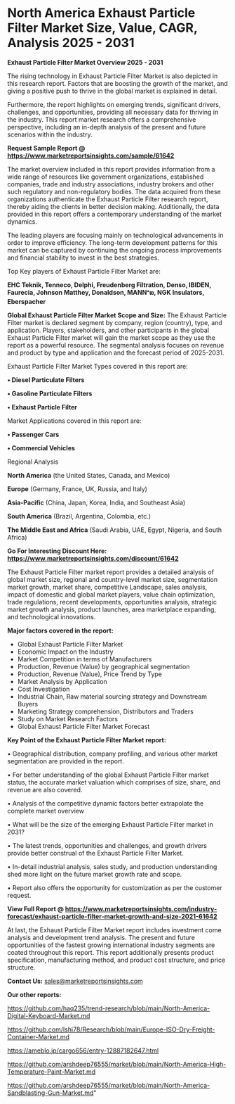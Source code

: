 # North America Exhaust Particle Filter Market Size, Value, CAGR, Analysis 2025 - 2031

<Strong> Exhaust Particle Filter Market Overview 2025 - 2031</strong>

The rising technology in Exhaust Particle Filter Market is also depicted in this research report. Factors that are boosting the growth of the market, and giving a positive push to thrive in the global market is explained in detail.

Furthermore, the report highlights on emerging trends, significant drivers, challenges, and opportunities, providing all necessary data for thriving in the industry. This report market research offers a comprehensive perspective, including an in-depth analysis of the present and future scenarios within the industry.

<strong>Request Sample Report @ <a href=https://www.marketreportsinsights.com/sample/61642>https://www.marketreportsinsights.com/sample/61642</a></strong>

The market overview included in this report provides information from a wide range of resources like government organizations, established companies, trade and industry associations, industry brokers and other such regulatory and non-regulatory bodies. The data acquired from these organizations authenticate the Exhaust Particle Filter research report, thereby aiding the clients in better decision making. Additionally, the data provided in this report offers a contemporary understanding of the market dynamics.

The leading players are focusing mainly on technological advancements in order to improve efficiency. The long-term development patterns for this market can be captured by continuing the ongoing process improvements and financial stability to invest in the best strategies.

Top Key players of Exhaust Particle Filter Market are:

<strong>EHC Teknik, Tenneco, Delphi, Freudenberg Filtration, Denso, IBIDEN, Faurecia, Johnson Matthey, Donaldson, MANNᵃఐ, NGK Insulators, Eberspacher</strong>

<strong><b>Global Exhaust Particle Filter Market Scope and Size:</b></strong>
The Exhaust Particle Filter market is declared segment by company, region (country), type, and application. Players, stakeholders, and other participants in the global Exhaust Particle Filter market will gain the market scope as they use the report as a powerful resource. The segmental analysis focuses on revenue and product by type and application and the forecast period of 2025-2031.

Exhaust Particle Filter Market Types covered in this report are:

<strong>• Diesel Particulate Filters

• Gasoline Particulate Filters

• Exhaust Particle Filter</strong>

Market Applications covered in this report are:

<strong>• Passenger Cars

• Commercial Vehicles</strong> 

Regional Analysis

<strong>North America</strong> (the United States, Canada, and Mexico)

<strong>Europe</strong> (Germany, France, UK, Russia, and Italy)

<strong>Asia-Pacific</strong> (China, Japan, Korea, India, and Southeast Asia)

<strong>South America</strong> (Brazil, Argentina, Colombia, etc.)

<strong>The Middle East and Africa</strong> (Saudi Arabia, UAE, Egypt, Nigeria, and South Africa)

<strong>Go For Interesting Discount Here: <a href=https://www.marketreportsinsights.com/discount/61642>https://www.marketreportsinsights.com/discount/61642</a></strong>

The Exhaust Particle Filter market report provides a detailed analysis of global market size, regional and country-level market size, segmentation market growth, market share, competitive Landscape, sales analysis, impact of domestic and global market players, value chain optimization, trade regulations, recent developments, opportunities analysis, strategic market growth analysis, product launches, area marketplace expanding, and technological innovations.

<strong><b>Major factors covered in the report:</b></strong>
<ul>
  <li>Global Exhaust Particle Filter Market </li>
  <li>Economic Impact on the Industry</li>
  <li>Market Competition in terms of Manufacturers</li>
  <li>Production, Revenue (Value) by geographical segmentation</li>
  <li>Production, Revenue (Value), Price Trend by Type</li>
  <li>Market Analysis by Application</li>
  <li>Cost Investigation</li>
  <li>Industrial Chain, Raw material sourcing strategy and Downstream Buyers</li>
  <li>Marketing Strategy comprehension, Distributors and Traders</li>
  <li>Study on Market Research Factors</li>
  <li>Global Exhaust Particle Filter Market Forecast</li>
</ul>

<strong><b>Key Point of the Exhaust Particle Filter Market report:</b></strong>

• Geographical distribution, company profiling, and various other market segmentation are provided in the report.

• For better understanding of the global Exhaust Particle Filter market status, the accurate market valuation which comprises of size, share, and revenue are also covered.

• Analysis of the competitive dynamic factors better extrapolate the complete market overview

• What will be the size of the emerging Exhaust Particle Filter market in 2031?

• The latest trends, opportunities and challenges, and growth drivers provide better construal of the Exhaust Particle Filter Market.

• In-detail industrial analysis, sales study, and production understanding shed more light on the future market growth rate and scope.

• Report also offers the opportunity for customization as per the customer request.

<strong><b>View Full Report @ <a href=https://www.marketreportsinsights.com/industry-forecast/exhaust-particle-filter-market-growth-and-size-2021-61642>https://www.marketreportsinsights.com/industry-forecast/exhaust-particle-filter-market-growth-and-size-2021-61642</a></b></strong>


At last, the Exhaust Particle Filter Market report includes investment come analysis and development trend analysis. The present and future opportunities of the fastest growing international industry segments are coated throughout this report. This report additionally presents product specification, manufacturing method, and product cost structure, and price structure.

<strong>Contact Us:</strong>
sales@marketreportsinsights.com

<strong>Our other reports:</strong>

<a href=https://github.com/haq235/trend-research/blob/main/North-America-Digital-Keyboard-Market.md>https://github.com/haq235/trend-research/blob/main/North-America-Digital-Keyboard-Market.md</a>

<a href=https://github.com/Ishi78/Research/blob/main/Europe-ISO-Dry-Freight-Container-Market.md>https://github.com/Ishi78/Research/blob/main/Europe-ISO-Dry-Freight-Container-Market.md</a>

<a href=https://ameblo.jp/cargo656/entry-12887182647.html>https://ameblo.jp/cargo656/entry-12887182647.html</a>

<a href=https://github.com/arshdeep76555/market/blob/main/North-America-High-Temperature-Paint-Market.md>https://github.com/arshdeep76555/market/blob/main/North-America-High-Temperature-Paint-Market.md</a>

<a href=https://github.com/arshdeep76555/market/blob/main/North-America-Sandblasting-Gun-Market.md>https://github.com/arshdeep76555/market/blob/main/North-America-Sandblasting-Gun-Market.md</a>"
